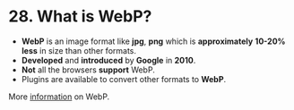 # 28. What is WebP?

- **WebP** is an image format like **jpg**, **png** which is **approximately** **10-20% less** in size than other formats.
- **Developed** and **introduced** by **Google** in **2010**.
- **Not** all the browsers **support** WebP.
- Plugins are available to convert other formats to **WebP**. 

More [information](https://developers.google.com/speed/webp/) on WebP.
